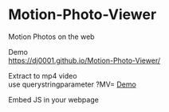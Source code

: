 # Motion-Photo-Viewer
Motion Photos on the web  
  
Demo  
https://dj0001.github.io/Motion-Photo-Viewer/ 
  
Extract to mp4 video  
use querystringparameter ?MV=  [Demo](https://dj0001.github.io/Motion-Photo-Viewer/?MV=https://upload.wikimedia.org/wikipedia/commons/e/e4/MVIMG_20180211_141455.jpg)

Embed JS in your webpage
